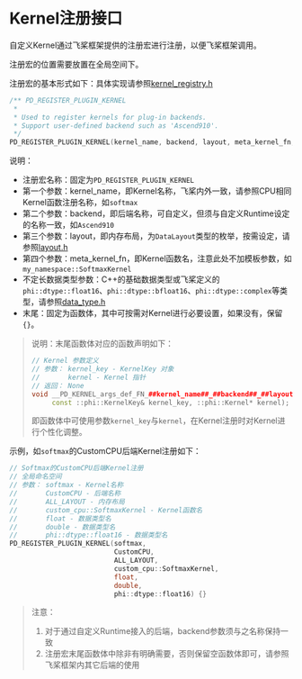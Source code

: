 # Kernel注册接口

自定义Kernel通过飞桨框架提供的注册宏进行注册，以便飞桨框架调用。

注册宏的位置需要放置在全局空间下。

注册宏的基本形式如下：具体实现请参照[kernel_registry.h](https://github.com/PaddlePaddle/Paddle/blob/develop/paddle/phi/core/kernel_registry.h)

```c++
/** PD_REGISTER_PLUGIN_KERNEL
 *
 * Used to register kernels for plug-in backends.
 * Support user-defined backend such as 'Ascend910'.
 */
PD_REGISTER_PLUGIN_KERNEL(kernel_name, backend, layout, meta_kernel_fn, ...)) {}
```

说明：

- 注册宏名称：固定为`PD_REGISTER_PLUGIN_KERNEL`
- 第一个参数：kernel_name，即Kernel名称，飞桨内外一致，请参照CPU相同Kernel函数注册名称，如`softmax`
- 第二个参数：backend，即后端名称，可自定义，但须与自定义Runtime设定的名称一致，如`Ascend910`
- 第三个参数：layout，即内存布局，为`DataLayout`类型的枚举，按需设定，请参照[layout.h](https://github.com/PaddlePaddle/Paddle/blob/develop/paddle/phi/common/layout.h)
- 第四个参数：meta_kernel_fn，即Kernel函数名，注意此处不加模板参数，如`my_namespace::SoftmaxKernel`
- 不定长数据类型参数：C++的基础数据类型或飞桨定义的`phi::dtype::float16`、`phi::dtype::bfloat16`、`phi::dtype::complex`等类型，请参照[data_type.h](https://github.com/PaddlePaddle/Paddle/blob/develop/paddle/phi/common/data_type.h)
- 末尾：固定为函数体，其中可按需对Kernel进行必要设置，如果没有，保留`{}`。

>说明：末尾函数体对应的函数声明如下：
>```c++
>// Kernel 参数定义
>// 参数： kernel_key - KernelKey 对象
>//       kernel - Kernel 指针
>// 返回： None
>void __PD_KERNEL_args_def_FN_##kernel_name##_##backend##_##layout(
>      const ::phi::KernelKey& kernel_key, ::phi::Kernel* kernel);
>```
>即函数体中可使用参数`kernel_key`与`kernel`，在Kernel注册时对Kernel进行个性化调整。

示例，如`softmax`的CustomCPU后端Kernel注册如下：

```c++
// Softmax的CustomCPU后端Kernel注册
// 全局命名空间
// 参数： softmax - Kernel名称
//       CustomCPU - 后端名称
//       ALL_LAYOUT - 内存布局
//       custom_cpu::SoftmaxKernel - Kernel函数名
//       float - 数据类型名
//       double - 数据类型名
//       phi::dtype::float16 - 数据类型名
PD_REGISTER_PLUGIN_KERNEL(softmax,
                          CustomCPU,
                          ALL_LAYOUT,
                          custom_cpu::SoftmaxKernel,
                          float,
                          double,
                          phi::dtype::float16) {}
```

> 注意：
> 1. 对于通过自定义Runtime接入的后端，backend参数须与之名称保持一致
> 2. 注册宏末尾函数体中除非有明确需要，否则保留空函数体即可，请参照飞桨框架内其它后端的使用
